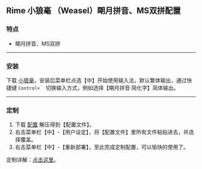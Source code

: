 ## Rime 小狼毫 （Weasel）朙月拼音、MS双拼配置

### 特点
* 朙月拼音、MS双拼
---
### 安装
下载 [小狼毫](https://github.com/rime/weasel/releases/download/0.14.3/weasel-0.14.3.0-installer.exe)，安装后菜单栏点选【中】开始使用输入法，默认繁体输出，通过快捷键 `Control+｀` 切换输入方式，例如选择【朙月拼音·简化字】简体输出。

---
### 定制

1. 下载 [配置](https://codeload.github.com/SZH726/rime-mspy/zip/refs/heads/master) 解压得到【配置文件】。
2. 右击菜单栏【中】-【用户设定】，将【配置文件】里所有文件粘贴进去，并选择覆盖。
3. 右击菜单栏【中】-【重新部署】，至此完成定制配置，可以愉快的使用了。

定制详解：[点击这里](https://ssnhd.com/2022/01/06/rime/)。



